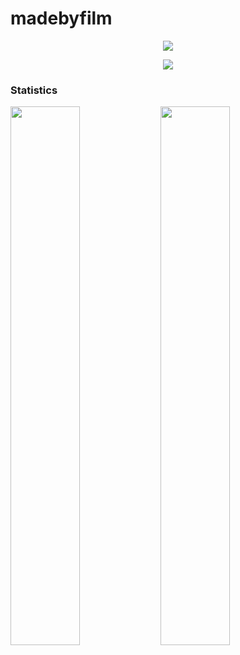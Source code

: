 # madebyfilm

<p align="center">
  <a href="https://discord.com/users/178341103139946497">
    <img src="https://discord.c99.nl/widget/theme-1/178341103139946497.png"/>
  </a>
</p>

<p align="center">
  <a href="https://top.gg/bot/880965439100952626">
    <img src="https://top.gg/api/widget/880965439100952626.svg"/>
  </a>
</p>
  
### Statistics
<img align="left" width="47%" src="https://github-readme-stats.vercel.app/api?username=madebyFilm&show_icons=true&theme=dark" />
<img align="left" width="47%" src="https://github-readme-stats.vercel.app/api/top-langs/?username=madebyFilm&theme=dark" />
